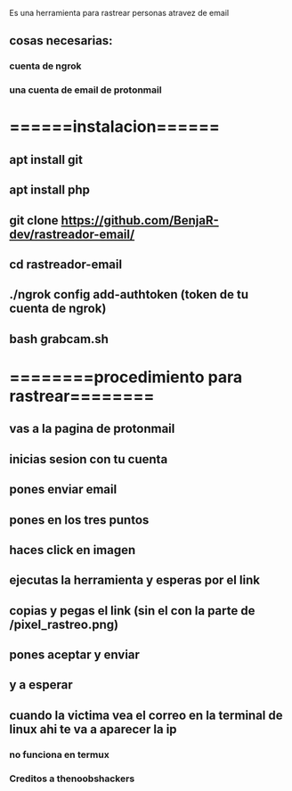 Es una herramienta para rastrear personas atravez de email
 ##  cosas necesarias:
 ###  cuenta de ngrok
 ###  una cuenta de email de protonmail
 
# ======instalacion======
##   apt install git
##   apt install php
##   git clone https://github.com/BenjaR-dev/rastreador-email/
##   cd rastreador-email
##   ./ngrok config add-authtoken (token de tu cuenta de ngrok)
##   bash grabcam.sh
   
#   ========procedimiento para rastrear========
##  vas a la pagina de protonmail
##  inicias sesion con tu cuenta
##  pones enviar email
##  pones en los tres puntos
##  haces click en imagen
##  ejecutas la herramienta y esperas por el link
##  copias y pegas el link (sin el con la parte de /pixel_rastreo.png)
##  pones aceptar y enviar
##  y a esperar
##  cuando la victima vea el correo en la terminal de linux ahi te va a aparecer la ip
### no funciona en termux
### Creditos a thenoobshackers
